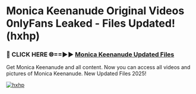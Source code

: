 # Monica Keenanude Original Videos 0nlyFans Leaked - Files Updated! (hxhp)

<h3>🔴 CLICK HERE 🌐==►► <a href="https://tinyurl.com/y5r63du9" rel="nofollow">Monica Keenanude Updated Files</a></h3>

Get Monica Keenanude and all content. Now you can access all videos and pictures of Monica Keenanude. New Updated Files 2025!

[![hxhp](https://i.imgur.com/UVo9nyh.gif)](https://tinyurl.com/y5r63du9)